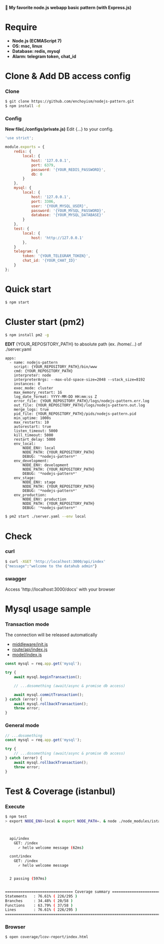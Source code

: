 **😬 My favorite node.js webapp basic pattern (with Express.js)**

# Require
- **Node.js (ECMAScript 7)**
- **OS: mac, linux**
- **Database: redis, mysql**
- **Alarm: telegram token, chat_id**

# Clone & Add DB access config
### Clone
``` bash
$ git clone https://github.com/enchoyism/nodejs-pattern.git
$ npm install -d
```

### Config
**New file(./configs/private.js)**
Edit {...} to your config.
``` javascript
'use strict';

module.exports = {
    redis: {
        local: {
            host: '127.0.0.1',
            port: 6379,
            password: '{YOUR_REDIS_PASSWORD}',
            db: 0
        }
    },
    mysql: {
        local: {
            host: '127.0.0.1',
            port: 3306,
            user: '{YOUR_MYSQL_USER}',
            password: '{YOUR_MYSQL_PASSWORD}',
            database: '{YOUR_MYSQL_DATABASE}'
        }
    },
    test: {
        local: {
            host: 'http://127.0.0.1'
        },
    }
    telegram: {
        token: '{YOUR_TELEGRAM_TOKEN}',
        chat_id: '{YOUR_CHAT_ID}'
    }
};
```

# Quick start
``` bash
$ npm start
```

# Cluster start (pm2)
``` bash
$ npm install pm2 -g
```

**EDIT** {YOUR_REPOSITORY_PATH} to absolute path (ex. /home/...) of ./server.yaml
``` YML
apps:
  - name: nodejs-pattern
    script: {YOUR_REPOSITORY_PATH}/bin/www
    cmd: {YOUR_REPOSITORY_PATH}
    interpreter: node
    interpreterArgs: --max-old-space-size=2048 --stack_size=8192
    instances: 0
    exec_mode: cluster
    max_memory_restart: 1G
    log_date_format: YYYY-MM-DD HH:mm:ss Z
    error_file: {YOUR_REPOSITORY_PATH}/logs/nodejs-pattern.err.log
    out_file: {YOUR_REPOSITORY_PATH}/logs/nodejs-pattern.out.log
    merge_logs: true
    pid_file: {YOUR_REPOSITORY_PATH}/pids/nodejs-pattern.pid
    min_uptime: 1000s
    max_restarts: 10
    autorestart: true
    listen_timeout: 5000
    kill_timeout: 5000
    restart_delay: 5000
    env_local:
        NODE_ENV: local
        NODE_PATH: {YOUR_REPOSITORY_PATH}
        DEBUG: '*nodejs-pattern*'
    env_development:
        NODE_ENV: development
        NODE_PATH: {YOUR_REPOSITORY_PATH}
        DEBUG: '*nodejs-pattern*'
    env_stage:
        NODE_ENV: stage
        NODE_PATH: {YOUR_REPOSITORY_PATH}
        DEBUG: '*nodejs-pattern*'
    env_production:
        NODE_ENV: production
        NODE_PATH: {YOUR_REPOSITORY_PATH}
        DEBUG: '*nodejs-pattern*'
```

``` bash
$ pm2 start ./server.yaml --env local
```

# Check
### curl
``` bash
$ curl -XGET 'http://localhost:3000/api/index'
{"message":"welcome to the datahub admin"}
```

### swagger
Access 'http://localhost:3000/docs' with your browser

# Mysql usage sample
### Transaction mode
The connection will be released automatically
- [middleware/init.js](https://github.com/enchoyism/nodejs-pattern/blob/master/middleware/init.js)
- [route/api/index.js](https://github.com/enchoyism/nodejs-pattern/blob/master/route/api/index.js)
- [model/index.js](https://github.com/enchoyism/nodejs-pattern/blob/master/model/index.js)
``` javascript
const mysql = req.app.get('mysql');

try {
    await mysql.beginTransaction();

    // ...dosomething (await/async & promise db access)

    await mysql.commitTransaction();
} catch (error) {
    await mysql.rollbackTransaction();
    throw error;
}
```

### General mode
``` javascript
// ...dosomething
const mysql = req.app.get('mysql');

try {
    // ...dosomething (await/async & promise db access)
} catch (error) {
    await mysql.rollbackTransaction();
    throw error;
}
```

# Test & Coverage (istanbul)
### Execute
``` bash
$ npm test
> export NODE_ENV=local & export NODE_PATH=. & node ./node_modules/istanbul/lib/cli.js cover ./node_modules/mocha/bin/_mocha -- --timeout=60000 --recursive ./test



  api/index
    GET: /index
      ✓ hello welcome message (62ms)

  cont/index
    GET: /index
      ✓ hello welcome message


  2 passing (597ms)


=============================== Coverage summary ===============================
Statements   : 76.61% ( 226/295 )
Branches     : 34.48% ( 20/58 )
Functions    : 63.79% ( 37/58 )
Lines        : 76.61% ( 226/295 )
================================================================================
```

### Browser
``` bash
$ open coverage/lcov-report/index.html
```
